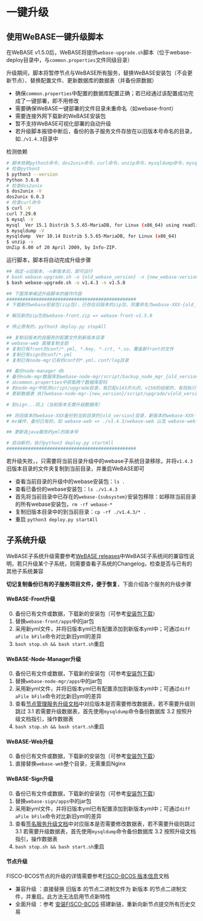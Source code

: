 # 一键升级

## 使用WeBASE一键升级脚本
<span id="auto">

在WeBASE v1.5.0后，WeBASE将提供`webase-upgrade.sh`脚本（位于webase-deploy目录中，与`common.properties`文件同级目录）

升级期间，脚本将暂停节点与WeBASE所有服务，替换WeBASE安装包（不会更新节点）、替换配置文件、更新数据库的数据表（并备份原数据）
- 确保`common.properties`中配置的数据库配置正确；若已经通过该配置成功完成了一键部署，即不用修改
- 需要确保WeBASE一键部署的文件目录未重命名（如webase-front）
- 需要连接外网下载新的WeBASE安装包
- 暂不支持WeBASE可视化部署的自动升级
- 若升级脚本报错中断后，备份的各子服务文件存放在以旧版本号命名的目录，如`./v1.4.3`目录中

检测依赖
```bash
# 脚本依赖python3命令，dos2unix命令，curl命令，unzip命令，mysqldump命令，mysql命令
# 检查python3
$ python3 --version
Python 3.6.8
# 检查dos2unix
$ dos2unix -V
dos2unix 6.0.3
# 检查curl命令
$ curl -V
curl 7.29.0
$ mysql -V
mysql  Ver 15.1 Distrib 5.5.65-MariaDB, for Linux (x86_64) using readline 5.1
$ mysqldump -V
mysqldump  Ver 10.14 Distrib 5.5.65-MariaDB, for Linux (x86_64)
$ unzip -v
UnZip 6.00 of 20 April 2009, by Info-ZIP. 
```

运行脚本，脚本将自动完成升级步骤

```bash
## 指定-o旧版本，-n新版本后，即可运行
# bash webase-upgrade.sh -o {old_webase_version} -n {new_webase-version}
$ bash webase-upgrade.sh -o v1.4.3 -n v1.5.0

## 下面简单阐述升级脚本的操作内容
################################################
# 下载新的webase安装包(zip包)，已存在旧版本的zip包，则重命名为webase-XXX-{old_version}

# 解压新的zip包到webase-front.zip => webase-front-v1.5.0

# 停止原有的，python3 deploy.py stopAll

## 复制旧版本的自服务的配置文件到新版本目录
# webase-web 直接复制全部
# 复制已有front的conf/*.yml, *.key, *.crt, *.so，覆盖新front的文件
# 复制已有sign的conf/*.yml
# 复制已有node-mgr已有的conf的*.yml，conf/log目录

## 备份node-manager db
# 备份node-mgr数据库到webase-node-mgr/script/backup_node_mgr_{old_version}.sql
# 从common.properties中获取两个数据库密码
# 到node-mgr中检测script/upgrade目录，有匹配v143开头的，v150的结尾的，有则执行 mysql  -e "source $sql_file"
# 更新数据表 执行webase-node-mgr-{new_version}/script/upgrade/v{old_version}_v{new_version}.sql

# 到sign...同上（当前版本无需升级数据库）

## 将旧版本的webase-XXX备份到当前目录的{old_version}目录，新版本的webase-XXX-{new_version}重命名为webase-XXX
# mv操作，备份已有的，如 webase-web => ./v1.4.3/webase-web 以及 webase-web-v1.5.0 => webase-web

## 更新各java服务的yml的版本号

# 启动新的，执行python3 deploy.py startAll
################################################
```

若升级失败，，只需要将当前目录升级中的webase子系统目录移除，并将`v1.4.3`旧版本目录的文件夹复制到当前目录，并重启WeBASE即可
- 查看当前目录的升级中的webase安装包：`ls .`
- 查看已备份的webase安装包：`ls ./v1.4.3`
- 首先将当前目录中已存在的`webase-{subsystem}`安装包移除：如移除当前目录的所有webase安装包，`rm -rf webase-*`
- 复制旧版本目录中的到当前目录：`cp -rf ./v1.4.3/* .`
- 重启 `python3 deploy.py startAll`

## 子系统升级
WeBASE子系统升级需要参考[WeBASE releases](https://github.com/WeBankFinTech/WeBASE/releases)中WeBASE子系统间的兼容性说明，若只升级某个子系统，则需要查看子系统的Changelog，检查是否与已有的其他子系统兼容

**切记复制备份已有的子服务项目文件，便于恢复**，下面介绍各个服务的升级步骤

#### WeBASE-Front升级

0. 备份已有文件或数据，下载新的安装包（可参考[安装包下载](../WeBASE/mirror.html#install_package)）
1. 替换`webase-front/apps`中的jar包
2. 采用新yml文件，并将旧版本yml已有配置添加到新版本yml中；可通过`diff aFile bFile`命令对比新旧yml的差异
3. `bash stop.sh && bash start.sh`重启


#### WeBASE-Node-Manager升级

0. 备份已有文件或数据，下载新的安装包（可参考[安装包下载](../WeBASE/mirror.html#install_package)）
1. 替换`webase-node-mgr/apps`中的jar包
2. 采用新yml文件，并将旧版本yml已有配置添加到新版本yml中；可通过`diff aFile bFile`命令对比新旧yml的差异
3. 查看[节点管理服务升级文档](../WeBASE-Node-Manager/upgrade.html)中对应版本是否需要修改数据表，若不需要升级则跳过
    3.1 若需要升级数据表，首先使用`mysqldump`命令备份数据库
    3.2 按照升级文档指引，操作数据表
4. `bash stop.sh && bash start.sh`重启

#### WeBASE-Web升级

0. 备份已有文件或数据，下载新的安装包（可参考[安装包下载](../WeBASE/mirror.html#install_package)）
1. 直接替换`webase-web`整个目录，无需重启Nginx

#### WeBASE-Sign升级

0. 备份已有文件或数据，下载新的安装包（可参考[安装包下载](../WeBASE/mirror.html#install_package)）
1. 替换`webase-sign/apps`中的jar包
2. 采用新yml文件，并将旧版本yml已有配置添加到新版本yml中；可通过`diff aFile bFile`命令对比新旧yml的差异
3. 查看[签名服务升级文档](../WeBASE-Sign/upgrade.html)中对应版本是否需要修改数据表，若不需要升级则跳过
    3.1 若需要升级数据表，首先使用`mysqldump`命令备份数据库
    3.2 按照升级文档指引，操作数据表
4. `bash stop.sh && bash start.sh`重启

#### 节点升级

FISCO-BCOS节点的升级的详情需要参考[FISCO-BCOS 版本信息](https://fisco-bcos-documentation.readthedocs.io/zh_CN/latest/docs/change_log/index.html#id24)文档
- 兼容升级 ：直接替换 旧版本 的节点二进制文件为 新版本 的节点二进制文件，并重启。此方法无法启用节点新特性
- 全面升级 ：参考 [安装FISCO-BCOS](https://fisco-bcos-documentation.readthedocs.io/zh_CN/latest/docs/installation.html) 搭建新链，重新向新节点提交所有历史交易

